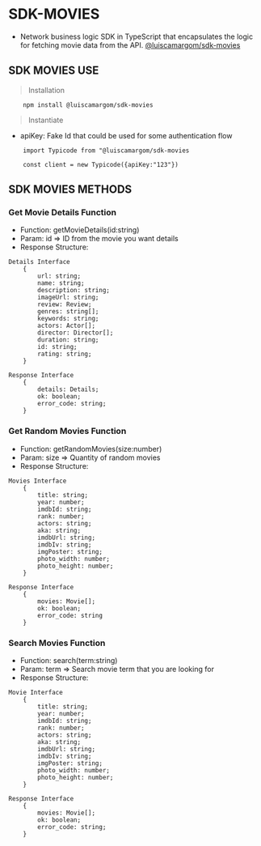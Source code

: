 # SDK-MOVIES
- Network business logic SDK in TypeScript that encapsulates the logic for fetching movie data from the API. [@luiscamargom/sdk-movies](https://www.npmjs.com/package/@luiscamargom/sdk-movies)

## SDK MOVIES USE

> Installation

```
    npm install @luiscamargom/sdk-movies
```

> Instantiate

- apiKey: Fake Id that could be used for some authentication flow

```
    import Typicode from "@luiscamargom/sdk-movies

    const client = new Typicode({apiKey:"123"})
```

## SDK MOVIES METHODS

### Get Movie Details Function
- Function: getMovieDetails(id:string)
- Param: id => ID from the movie you want details
- Response Structure:
```
Details Interface 
    {
        url: string;
        name: string;
        description: string;
        imageUrl: string;
        review: Review;
        genres: string[];
        keywords: string;
        actors: Actor[];
        director: Director[];
        duration: string;
        id: string;
        rating: string;
    }

Response Interface
    {
        details: Details;
        ok: boolean;
        error_code: string;
    }
```

### Get Random Movies Function

- Function: getRandomMovies(size:number)
- Param: size => Quantity of random movies
- Response Structure:
```
Movies Interface 
    {
        title: string;
        year: number;
        imdbId: string;
        rank: number;
        actors: string;
        aka: string;
        imdbUrl: string;
        imdbIv: string;
        imgPoster: string;
        photo_width: number;
        photo_height: number;
    }

Response Interface 
    { 
        movies: Movie[];
        ok: boolean;
        error_code: string
    }
```

### Search Movies Function
- Function: search(term:string)
- Param: term => Search movie term that you are looking for
- Response Structure:
```
Movie Interface 
    {
        title: string;
        year: number;
        imdbId: string;
        rank: number;
        actors: string;
        aka: string;
        imdbUrl: string;
        imdbIv: string;
        imgPoster: string;
        photo_width: number;
        photo_height: number;
    }

Response Interface
    { 
        movies: Movie[];
        ok: boolean;
        error_code: string;
    }
```